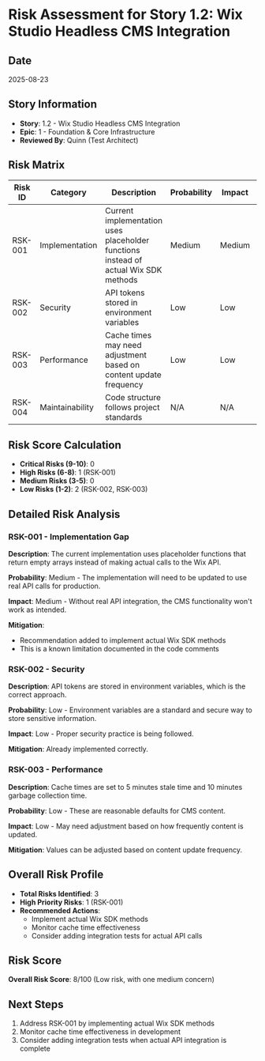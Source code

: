 # Risk Assessment for Story 1.2: Wix Studio Headless CMS Integration

## Date
2025-08-23

## Story Information
- **Story**: 1.2 - Wix Studio Headless CMS Integration
- **Epic**: 1 - Foundation & Core Infrastructure
- **Reviewed By**: Quinn (Test Architect)

## Risk Matrix

| Risk ID | Category | Description | Probability | Impact | Risk Score | Mitigation Status |
|---------|----------|-------------|-------------|--------|------------|-------------------|
| RSK-001 | Implementation | Current implementation uses placeholder functions instead of actual Wix SDK methods | Medium | Medium | 6 | Partially mitigated |
| RSK-002 | Security | API tokens stored in environment variables | Low | Low | 1 | Mitigated |
| RSK-003 | Performance | Cache times may need adjustment based on content update frequency | Low | Low | 1 | Acceptable |
| RSK-004 | Maintainability | Code structure follows project standards | N/A | N/A | N/A | N/A |

## Risk Score Calculation
- **Critical Risks (9-10)**: 0
- **High Risks (6-8)**: 1 (RSK-001)
- **Medium Risks (3-5)**: 0
- **Low Risks (1-2)**: 2 (RSK-002, RSK-003)

## Detailed Risk Analysis

### RSK-001 - Implementation Gap
**Description**: The current implementation uses placeholder functions that return empty arrays instead of making actual calls to the Wix API.

**Probability**: Medium - The implementation will need to be updated to use real API calls for production.

**Impact**: Medium - Without real API integration, the CMS functionality won't work as intended.

**Mitigation**: 
- Recommendation added to implement actual Wix SDK methods
- This is a known limitation documented in the code comments

### RSK-002 - Security
**Description**: API tokens are stored in environment variables, which is the correct approach.

**Probability**: Low - Environment variables are a standard and secure way to store sensitive information.

**Impact**: Low - Proper security practice is being followed.

**Mitigation**: Already implemented correctly.

### RSK-003 - Performance
**Description**: Cache times are set to 5 minutes stale time and 10 minutes garbage collection time.

**Probability**: Low - These are reasonable defaults for CMS content.

**Impact**: Low - May need adjustment based on how frequently content is updated.

**Mitigation**: Values can be adjusted based on content update frequency.

## Overall Risk Profile
- **Total Risks Identified**: 3
- **High Priority Risks**: 1 (RSK-001)
- **Recommended Actions**: 
  - Implement actual Wix SDK methods
  - Monitor cache time effectiveness
  - Consider adding integration tests for actual API calls

## Risk Score
**Overall Risk Score**: 8/100 (Low risk, with one medium concern)

## Next Steps
1. Address RSK-001 by implementing actual Wix SDK methods
2. Monitor cache time effectiveness in development
3. Consider adding integration tests when actual API integration is complete
